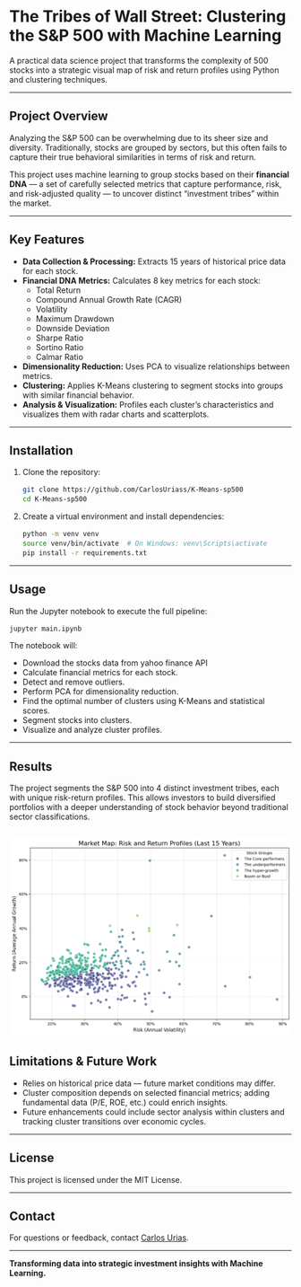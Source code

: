 # The Tribes of Wall Street: Clustering the S&P 500 with Machine Learning

A practical data science project that transforms the complexity of 500 stocks into a strategic visual map of risk and return profiles using Python and clustering techniques.

---

## Project Overview

Analyzing the S&P 500 can be overwhelming due to its sheer size and diversity. Traditionally, stocks are grouped by sectors, but this often fails to capture their true behavioral similarities in terms of risk and return.

This project uses machine learning to group stocks based on their **financial DNA** — a set of carefully selected metrics that capture performance, risk, and risk-adjusted quality — to uncover distinct “investment tribes” within the market.

---

## Key Features

- **Data Collection & Processing:** Extracts 15 years of historical price data for each stock.
- **Financial DNA Metrics:** Calculates 8 key metrics for each stock:
  - Total Return
  - Compound Annual Growth Rate (CAGR)
  - Volatility
  - Maximum Drawdown
  - Downside Deviation
  - Sharpe Ratio
  - Sortino Ratio
  - Calmar Ratio
- **Dimensionality Reduction:** Uses PCA to visualize relationships between metrics.
- **Clustering:** Applies K-Means clustering to segment stocks into groups with similar financial behavior.
- **Analysis & Visualization:** Profiles each cluster’s characteristics and visualizes them with radar charts and scatterplots.

---

## Installation

1. Clone the repository:

   ```bash
   git clone https://github.com/CarlosUriass/K-Means-sp500
   cd K-Means-sp500
   ```

2. Create a virtual environment and install dependencies:

   ```bash
   python -m venv venv
   source venv/bin/activate  # On Windows: venv\Scripts\activate
   pip install -r requirements.txt
   ```

---

## Usage

Run the Jupyter notebook to execute the full pipeline:

```bash
jupyter main.ipynb
```

The notebook will:

- Download the stocks data from yahoo finance API
- Calculate financial metrics for each stock.
- Detect and remove outliers.
- Perform PCA for dimensionality reduction.
- Find the optimal number of clusters using K-Means and statistical scores.
- Segment stocks into clusters.
- Visualize and analyze cluster profiles.

---

## Results

The project segments the S\&P 500 into 4 distinct investment tribes, each with unique risk-return profiles. This allows investors to build diversified portfolios with a deeper understanding of stock behavior beyond traditional sector classifications.

## ![Market map risk and return](Market-map.png)

## Limitations & Future Work

- Relies on historical price data — future market conditions may differ.
- Cluster composition depends on selected financial metrics; adding fundamental data (P/E, ROE, etc.) could enrich insights.
- Future enhancements could include sector analysis within clusters and tracking cluster transitions over economic cycles.

---

## License

This project is licensed under the MIT License.

---

## Contact

For questions or feedback, contact [Carlos Urias](mailto:hicarlosurias@gmail.com).

---

**Transforming data into strategic investment insights with Machine Learning.**
